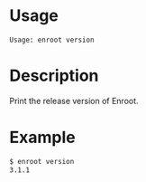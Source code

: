 # Usage

`Usage: enroot version`

# Description

Print the release version of Enroot.

# Example

```sh
$ enroot version
3.1.1
```
